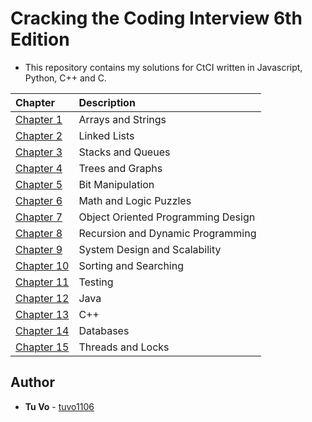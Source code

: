 # Cracking the Coding Interview 6th Edition

- This repository contains my solutions for CtCI written in Javascript, Python, C++ and C.

| Chapter                                      | Description                        |
| :------------------------------------------- | :--------------------------------- |
| [Chapter 1](./chapter_1_arrays_strings)      | Arrays and Strings                 |
| [Chapter 2](./chapter_2_linked_lists)        | Linked Lists                       |
| [Chapter 3](./chapter_3_stacks_and_queues)   | Stacks and Queues                  |
| [Chapter 4](./chapter_4_trees_graphs)        | Trees and Graphs                   |
| [Chapter 5](./chapter_5_bit_manipulation)    | Bit Manipulation                   |
| [Chapter 6](./chapter_6_math_logic_puzzles)  | Math and Logic Puzzles             |
| [Chapter 7](./chapter_7_oop_design)          | Object Oriented Programming Design |
| [Chapter 8](./chapter_8_recursion_dp)        | Recursion and Dynamic Programming  |
| [Chapter 9](./chapter_9_system_design)       | System Design and Scalability      |
| [Chapter 10](./chapter_10_sorting_searching) | Sorting and Searching              |
| [Chapter 11](./chapter_11_testing)           | Testing                            |
| [Chapter 12](./)                             | Java                               |
| [Chapter 13](./)                             | C++                                |
| [Chapter 14](./chapter_14_databases)         | Databases                          |
| [Chapter 15](./chapter_15_threads_locks)     | Threads and Locks                  |

## Author

- **Tu Vo** - [tuvo1106](https://github.com/tuvo1106)
